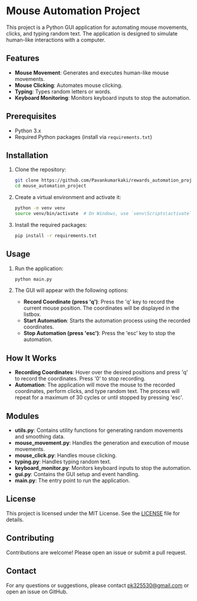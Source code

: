 # Mouse Automation Project

This project is a Python GUI application for automating mouse movements, clicks, and typing random text. The application is designed to simulate human-like interactions with a computer.


## Features

- **Mouse Movement**: Generates and executes human-like mouse movements.
- **Mouse Clicking**: Automates mouse clicking.
- **Typing**: Types random letters or words.
- **Keyboard Monitoring**: Monitors keyboard inputs to stop the automation.

## Prerequisites

- Python 3.x
- Required Python packages (install via `requirements.txt`)

## Installation

1. Clone the repository:
   ```bash
   git clone https://github.com/Pavankumarkaki/rewards_automation_project.git
   cd mouse_automation_project
   ```

2. Create a virtual environment and activate it:
   ```bash
   python -m venv venv
   source venv/bin/activate  # On Windows, use `venv\Scripts\activate`
   ```

3. Install the required packages:
   ```bash
   pip install -r requirements.txt
   ```

## Usage

1. Run the application:
   ```bash
   python main.py
   ```

2. The GUI will appear with the following options:
   - **Record Coordinate (press 'q')**: Press the 'q' key to record the current mouse position. The coordinates will be displayed in the listbox.
   - **Start Automation**: Starts the automation process using the recorded coordinates.
   - **Stop Automation (press 'esc')**: Press the 'esc' key to stop the automation.

## How It Works

- **Recording Coordinates**: Hover over the desired positions and press 'q' to record the coordinates. Press '0' to stop recording.
- **Automation**: The application will move the mouse to the recorded coordinates, perform clicks, and type random text. The process will repeat for a maximum of 30 cycles or until stopped by pressing 'esc'.

## Modules

- **utils.py**: Contains utility functions for generating random movements and smoothing data.
- **mouse_movement.py**: Handles the generation and execution of mouse movements.
- **mouse_click.py**: Handles mouse clicking.
- **typing.py**: Handles typing random text.
- **keyboard_monitor.py**: Monitors keyboard inputs to stop the automation.
- **gui.py**: Contains the GUI setup and event handling.
- **main.py**: The entry point to run the application.

## License

This project is licensed under the MIT License. See the [LICENSE](LICENSE) file for details.

## Contributing

Contributions are welcome! Please open an issue or submit a pull request.

## Contact

For any questions or suggestions, please contact pk325530@gmail.com or open an issue on GitHub.
